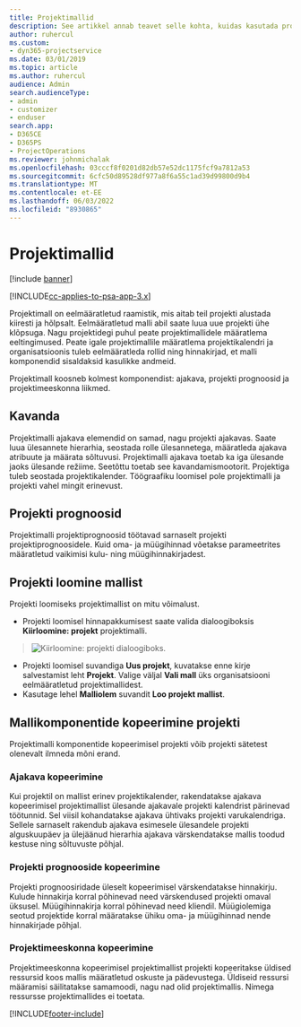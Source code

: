 ```yaml
---
title: Projektimallid
description: See artikkel annab teavet selle kohta, kuidas kasutada projektimalle kiireks projekti seadistamiseks.
author: ruhercul
ms.custom:
- dyn365-projectservice
ms.date: 03/01/2019
ms.topic: article
ms.author: ruhercul
audience: Admin
search.audienceType:
- admin
- customizer
- enduser
search.app:
- D365CE
- D365PS
- ProjectOperations
ms.reviewer: johnmichalak
ms.openlocfilehash: 03cccf8f0201d82db57e52dc1175fcf9a7812a53
ms.sourcegitcommit: 6cfc50d89528df977a8f6a55c1ad39d99800d9b4
ms.translationtype: MT
ms.contentlocale: et-EE
ms.lasthandoff: 06/03/2022
ms.locfileid: "8930865"
---
```

# <a name="project-templates"></a>Projektimallid 

[!include [banner](../includes/psa-now-project-operations.md)]

[!INCLUDE[cc-applies-to-psa-app-3.x](../includes/cc-applies-to-psa-app-3x.md)]

Projektimall on eelmääratletud raamistik, mis aitab teil projekti alustada kiiresti ja hõlpsalt. Eelmääratletud malli abil saate luua uue projekti ühe klõpsuga. Nagu projektidegi puhul peate projektimallidele määratlema eeltingimused. Peate igale projektimallile määratlema projektikalendri ja organisatsioonis tuleb eelmääratleda rollid ning hinnakirjad, et malli komponendid sisaldaksid kasulikke andmeid.

Projektimall koosneb kolmest komponendist: ajakava, projekti prognoosid ja projektimeeskonna liikmed.

## <a name="schedule"></a>Kavanda

Projektimalli ajakava elemendid on samad, nagu projekti ajakavas. Saate luua ülesannete hierarhia, seostada rolle ülesannetega, määratleda ajakava atribuute ja määrata sõltuvusi. Projektimalli ajakava toetab ka iga ülesande jaoks ülesande režiime. Seetõttu toetab see kavandamismootorit. Projektiga tuleb seostada projektikalender. Töögraafiku loomisel pole projektimalli ja projekti vahel mingit erinevust.

## <a name="project-estimates"></a>Projekti prognoosid

Projektimalli projektiprognoosid töötavad sarnaselt projekti projektiprognoosidele. Kuid oma- ja müügihinnad võetakse parameetrites määratletud vaikimisi kulu- ning müügihinnakirjadest.

## <a name="creating-a-project-from-a-template"></a>Projekti loomine mallist
 
Projekti loomiseks projektimallist on mitu võimalust.

- Projekti loomisel hinnapakkumisest saate valida dialoogiboksis **Kiirloomine: projekt** projektimalli.

> ![Kiirloomine: projekti dialoogiboks.](media/project-11.png)

- Projekti loomisel suvandiga **Uus projekt**, kuvatakse enne kirje salvestamist leht **Projekt**. Valige väljal **Vali mall** üks organisatsiooni eelmääratletud projektimallidest.
- Kasutage lehel **Malliolem** suvandit **Loo projekt mallist**.

## <a name="copying-components-of-template-to-project"></a>Mallikomponentide kopeerimine projekti

Projektimalli komponentide kopeerimisel projekti võib projekti sätetest olenevalt ilmneda mõni erand.

### <a name="copying-the-schedule"></a>Ajakava kopeerimine

Kui projektil on mallist erinev projektikalender, rakendatakse ajakava kopeerimisel projektimallist ülesande ajakavale projekti kalendrist pärinevad töötunnid. Sel viisil kohandatakse ajakava ühtivaks projekti varukalendriga. Sellele sarnaselt rakendub ajakava esimesele ülesandele projekti alguskuupäev ja ülejäänud hierarhia ajakava värskendatakse mallis toodud kestuse ning sõltuvuste põhjal. 

### <a name="copying-project-estimates"></a>Projekti prognooside kopeerimine 

Projekti prognoosiridade üleselt kopeerimisel värskendatakse hinnakirju. Kulude hinnakirja korral põhinevad need värskendused projekti omaval üksusel. Müügihinnakirja korral põhinevad need kliendil. Müügiolemiga seotud projektide korral määratakse ühiku oma- ja müügihinnad nende hinnakirjade põhjal.

### <a name="copying-a-project-team"></a>Projektimeeskonna kopeerimine

Projektimeeskonna kopeerimisel projektimallist projekti kopeeritakse üldised ressursid koos mallis määratletud oskuste ja pädevustega. Üldiseid ressursi määramisi säilitatakse samamoodi, nagu nad olid projektimallis. Nimega ressursse projektimallides ei toetata.


[!INCLUDE[footer-include](../includes/footer-banner.md)]
